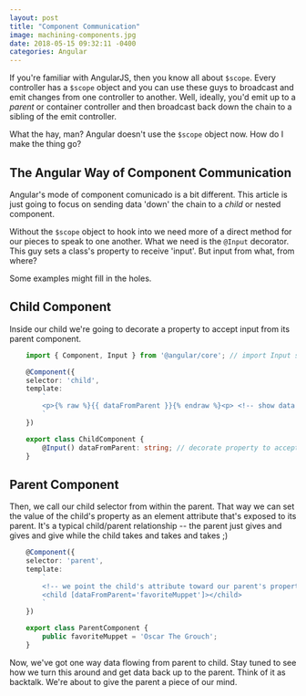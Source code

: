 ```yaml
---
layout: post
title: "Component Communication"
image: machining-components.jpg
date: 2018-05-15 09:32:11 -0400
categories: Angular
---
```

If you're familiar with AngularJS, then you know all about `$scope`. Every controller has a `$scope` object and you can use these guys to broadcast and emit changes from one controller to another. Well, ideally, you'd emit up to a _parent_ or container controller and then broadcast back down the chain to a sibling of the emit controller.

What the hay, man? Angular doesn't use the `$scope` object now. How do I make the thing go?

## The Angular Way of Component Communication

Angular's mode of component comunicado is a bit different. This article is just going to focus on sending data 'down' the chain to a _child_ or nested component. 

Without the `$scope` object to hook into we need more of a direct method for our pieces to speak to one another. What we need is the `@Input` decorator. This guy sets a class's property to receive 'input'. But input from what, from where?

Some examples might fill in the holes.

## Child Component

Inside our child we're going to decorate a property to accept input from its parent component.

```typescript
    import { Component, Input } from '@angular/core'; // import Input symbol

    @Component({
    selector: 'child',
    template: 
        `
        <p>{% raw %}{{ dataFromParent }}{% endraw %}<p> <!-- show data from parent -->
        `
    })

    export class ChildComponent {
        @Input() dataFromParent: string; // decorate property to accept input
    }
```

## Parent Component

Then, we call our child selector from within the parent. That way we can set the value of the child's property as an element attribute that's exposed to its parent. It's a typical child/parent relationship -- the parent just gives and gives and give while the child takes and takes and takes ;)

```typescript
    @Component({
    selector: 'parent',
    template: 
        `
        <!-- we point the child's attribute toward our parent's property -->
        <child [dataFromParent='favoriteMuppet']></child>
        `
    })

    export class ParentComponent {
        public favoriteMuppet = 'Oscar The Grouch';
    }

```

Now, we've got one way data flowing from parent to child. Stay tuned to see how we turn this around and get data back up to the parent. Think of it as backtalk. We're about to give the parent a piece of our mind.

